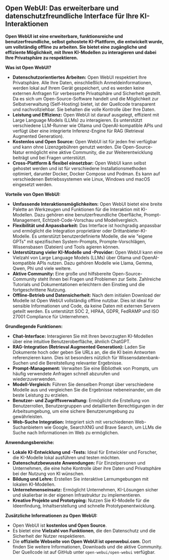 ## Open WebUI: Das erweiterbare und datenschutzfreundliche Interface für Ihre KI-Interaktionen

**Open WebUI ist eine erweiterbare, funktionsreiche und benutzerfreundliche, selbst gehostete KI-Plattform, die entwickelt wurde, um vollständig offline zu arbeiten. Sie bietet eine zugängliche und effiziente Möglichkeit, mit Ihren KI-Modellen zu interagieren und dabei Ihre Privatsphäre zu respektieren.**

**Was ist Open WebUI?**

* **Datenschutzorientiertes Arbeiten:** Open WebUI respektiert Ihre Privatsphäre. Alle Ihre Daten, einschließlich Anmeldeinformationen, werden lokal auf Ihrem Gerät gespeichert, und es werden keine externen Anfragen für verbesserte Privatsphäre und Sicherheit gestellt. Da es sich um Open-Source-Software handelt und die Möglichkeit zur Selbstverwaltung (Self-Hosting) bietet, ist der Quellcode transparent und nachvollziehbar. Sie behalten die volle Kontrolle über Ihre Daten.
* **Leistung und Effizienz:** Open WebUI ist darauf ausgelegt, effizient mit Large Language Models (LLMs) zu interagieren. Es unterstützt verschiedene LLM-Runner wie Ollama und OpenAI-kompatible APIs und verfügt über eine integrierte Inferenz-Engine für RAG (Retrieval Augmented Generation).
* **Kostenlos und Open Source:** Open WebUI ist für jeden frei verfügbar und kann ohne Lizenzgebühren genutzt werden. Die Open-Source-Natur ermöglicht eine aktive Community, die zur Weiterentwicklung beiträgt und bei Fragen unterstützt.
* **Cross-Plattform & flexibel einsetzbar:** Open WebUI kann selbst gehostet werden und ist für verschiedene Installationsmethoden optimiert, darunter Docker, Docker Compose und Podman. Es kann auf verschiedenen Betriebssystemen wie Linux, Windows und macOS eingesetzt werden.

**Vorteile von Open WebUI:**

* **Umfassende Interaktionsmöglichkeiten:** Open WebUI bietet eine breite Palette an Werkzeugen und Funktionen für die Interaktion mit KI-Modellen. Dazu gehören eine benutzerfreundliche Oberfläche, Prompt-Management, Echtzeit-Code-Vorschau und Modellvergleich.
* **Flexibilität und Anpassbarkeit:** Das Interface ist hochgradig anpassbar und ermöglicht die Integration proprietärer oder Drittanbieter-KI-Modelle. Es unterstützt benutzerdefinierte Modelle, die wie "eigene GPTs" mit spezifischen System-Prompts, Prompte-Vorschlägen, Wissensbasen (Dateien) und Tools agieren können.
* **Unterstützung vieler KI-Modelle und -Provider:** Open WebUI kann eine Vielzahl von Large Language Models (LLMs) über Ollama und OpenAI-kompatible APIs nutzen. Dazu gehören Modelle wie Llama, Gemma, Qwen, Phi und viele weitere.
* **Aktive Community:** Eine große und hilfsbereite Open-Source-Community steht Ihnen bei Fragen und Problemen zur Seite. Zahlreiche Tutorials und Dokumentationen erleichtern den Einstieg und die fortgeschrittene Nutzung.
* **Offline-Betrieb und Datensicherheit:** Nach dem initialen Download der Modelle ist Open WebUI vollständig offline nutzbar. Dies ist ideal für sensible Informationen und Code, da keine Daten mit externen Servern geteilt werden. Es unterstützt SOC 2, HIPAA, GDPR, FedRAMP und ISO 27001 Compliance für Unternehmen.

**Grundlegende Funktionen:**

* **Chat-Interface:** Interagieren Sie mit Ihren bevorzugten KI-Modellen über eine intuitive Benutzeroberfläche, ähnlich ChatGPT.
* **RAG-Integration (Retrieval Augmented Generation):** Laden Sie Dokumente hoch oder geben Sie URLs an, die die KI beim Antworten referenzieren kann. Dies ist besonders nützlich für Wissensdatenbank-Suchen und die Bereitstellung relevanter Ergebnisse.
* **Prompt-Management:** Verwalten Sie eine Bibliothek von Prompts, um häufig verwendete Anfragen schnell abzurufen und wiederzuverwenden.
* **Modell-Vergleich:** Führen Sie denselben Prompt über verschiedene Modelle aus und vergleichen Sie die Ergebnisse nebeneinander, um die beste Leistung zu erzielen.
* **Benutzer- und Zugriffsverwaltung:** Ermöglicht die Erstellung von Benutzerrollen, Benutzergruppen und detaillierten Berechtigungen in der Arbeitsumgebung, um eine sichere Benutzerumgebung zu gewährleisten.
* **Web-Suche Integration:** Integriert sich mit verschiedenen Web-Suchanbietern wie Google, SearchXNG und Brave Search, um LLMs die Suche nach Informationen im Web zu ermöglichen.

**Anwendungsbereiche:**

* **Lokale KI-Entwicklung und -Tests:** Ideal für Entwickler und Forscher, die KI-Modelle lokal ausführen und testen möchten.
* **Datenschutzbewusste Anwendungen:** Für Einzelpersonen und Unternehmen, die eine hohe Kontrolle über ihre Daten und Privatsphäre bei der Nutzung von KI wünschen.
* **Bildung und Lehre:** Erstellen Sie interaktive Lernumgebungen mit lokalen KI-Modellen.
* **Unternehmenseinsatz:** Ermöglicht Unternehmen, KI-Lösungen sicher und skalierbar in der eigenen Infrastruktur zu implementieren.
* **Kreative Projekte und Prototyping:** Nutzen Sie KI-Modelle für die Ideenfindung, Inhaltserstellung und schnelle Prototypenentwicklung.

**Zusätzliche Informationen zu Open WebUI:**

* Open WebUI ist **kostenlos und Open Source**.
* Es bietet eine **Vielzahl von Funktionen**, die den Datenschutz und die Sicherheit der Nutzer respektieren.
* Die **offizielle Webseite von Open WebUI ist openwebui.com**. Dort finden Sie weitere Informationen, Downloads und die aktive Community. Der Quellcode ist auf GitHub unter `open-webui/open-webui` verfügbar.